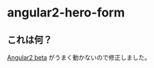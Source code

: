 # angular2-hero-form

## これは何？
[Angular2 beta](https://angular.io/docs/js/latest/guide/forms.html) がうまく動かないので修正しました。
